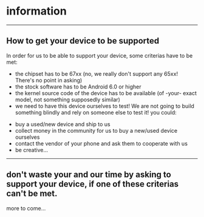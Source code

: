 # information
---
How to get your device to be supported
---
In order for us to be able to support your device, some criterias have to be met:
- the chipset has to be 67xx (no, we really don't support any 65xx! There's no point in asking)
- the stock software has to be Android 6.0 or higher
- the kernel source code of the device has to be available (of -your- exact model, not something supposedly similar)
- we need to have this device ourselves to test! We are not going to build something blindly and rely on someone else to test it! you could:
* buy a used/new device and ship to us
* collect money in the community for us to buy a new/used device ourselves
* contact the vendor of your phone and ask them to cooperate with us
* be creative...

---
don't waste your and our time by asking to support your device, if one of these criterias can't be met.
---


more to come...
